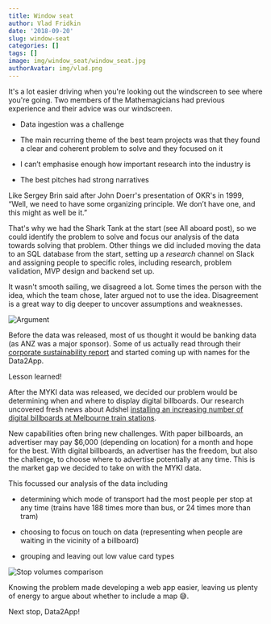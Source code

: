 ```yaml
---
title: Window seat
author: Vlad Fridkin
date: '2018-09-20'
slug: window-seat
categories: []
tags: []
image: img/window_seat/window_seat.jpg
authorAvatar: img/vlad.png
---
```


It's a lot easier driving when you're looking out the windscreen to see where you're going.  Two members of the Mathemagicians had previous experience and their advice was our windscreen. 

- Data ingestion was a challenge

- The main recurring theme of the best team projects was that they found a clear and coherent problem to solve and they focused on it

- I can’t emphasise enough how important research into the industry is

- The best pitches had strong narratives

Like Sergey Brin said after John Doerr's presentation of OKR's in 1999, “Well, we need to have some organizing principle. We don’t have one, and this might as well be it.”

That's why we had the Shark Tank at the start (see All aboard post), so we could identify the problem to solve and focus our analysis of the data towards solving that problem.  Other things we did included moving the data to an SQL database from the start, setting up a _research_ channel on Slack and assigning people to specific roles, including research, problem validation, MVP design and backend set up.

It wasn't smooth sailing, we disagreed a lot.  Some times the person with the idea, which the team chose, later argued not to use the idea.  Disagreement is a great way to dig deeper to uncover assumptions and weaknesses.

![Argument](/img/window_seat/Mocking_Bird_Argument.jpg)

Before the data was released, most of us thought it would be banking data (as ANZ was a major sponsor).  Some of us actually read through their [corporate sustainability report](http://www.anz.com/about-us/corporate-sustainability/reporting-performance/sustainability-reporting/) and started coming up with names for the Data2App.  

Lesson learned!

After the MYKI data was released, we decided our problem would be determining when and where to display digital billboards.  Our research uncovered fresh news about Adshel [installing an increasing number of digital billboards at Melbourne train stations](https://www.adshel.com.au/adshel-transforms-national-coverage-with-launch-of-metro-trains-melbourne/).  

New capabilities often bring new challenges.  With paper billboards, an advertiser may pay $6,000 (depending on location) for a month and hope for the best.  With digital billboards, an advertiser has the freedom, but also the challenge, to choose where to advertise potentially at any time.  This is the market gap we decided to take on with the MYKI data.

This focussed our analysis of the data including

- determining which mode of transport had the most people per stop at any time (trains have 188 times more than bus, or 24 times more than tram)

- choosing to focus on touch on data (representing when people are waiting in the vicinity of a billboard)

- grouping and leaving out low value card types

![Stop volumes comparison](/img/window_seat/train_stop_volume188.JPG)

Knowing the problem made developing a web app easier, leaving us plenty of energy to argue about whether to include a map :sweat_smile:.

Next stop, Data2App!















